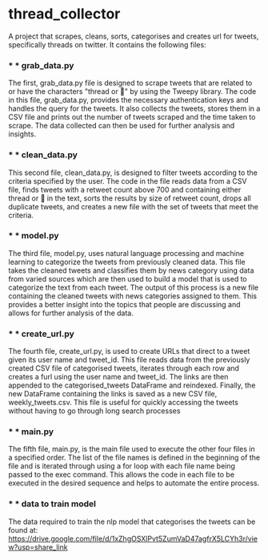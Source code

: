 # thread_collector
A project that scrapes, cleans, sorts, categorises and creates url for tweets, specifically threads on twitter.
It contains the following files:

### * * grab_data.py

The first, grab_data.py file is designed to scrape tweets that are related to or have the characters "thread or 🧵" by using the Tweepy library. The code in this file, grab_data.py, provides the necessary authentication keys and handles the query for the tweets. It also collects the tweets, stores them in a CSV file and prints out the number of tweets scraped and the time taken to scrape. The data collected can then be used for further analysis and insights.

### * * clean_data.py

This second file, clean_data.py, is designed to filter tweets according to the criteria specified by the user. The code in the file reads data from a CSV file, finds tweets with a retweet count above 700 and containing either thread or 🧵 in the text, sorts the results by size of retweet count, drops all duplicate tweets, and creates a new file with the set of tweets that meet the criteria.

### * * model.py

The third file, model.py, uses natural language processing and machine learning to categorize the tweets from previously cleaned data. This file takes the cleaned tweets and classifies them by news category using data from varied sources which are then used to build a model that is used to categorize the text from each tweet. The output of this process is a new file containing the cleaned tweets with news categories assigned to them. This provides a better insight into the topics that people are discussing and allows for further analysis of the data.

### * * create_url.py

The fourth file, create_url.py, is used to create URLs that direct to a tweet given its user name and tweet_id. This file reads data from the previously created CSV file of categorised tweets, iterates through each row and creates a furl using the user name and tweet_id. The links are then appended to the categorised_tweets DataFrame and reindexed. Finally, the new DataFrame containing the links is saved as a new CSV file, weekly_tweets.csv. This file is useful for quickly accessing the tweets without having to go through long search processes

### * * main.py

The fifth file, main.py, is the main file used to execute the other four files in a specified order. The list of the file names is defined in the beginning of the file and is iterated through using a for loop with each file name being passed to the exec command. This allows the code in each file to be executed in the desired sequence and helps to automate the entire process.

### * * data to train model
The data required to train the nlp model that categorises the tweets can be found at:
https://drive.google.com/file/d/1xZhgOSXlPvt5ZumVaD47agfrX5LCYh3r/view?usp=share_link
